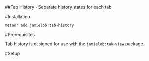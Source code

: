 ##Tab History - Separate history states for each tab

#Installation

`meteor add jamielob:tab-history`

#Prerequisites

Tab history is designed for use with the `jamielob:tab-view` package.

#Setup


